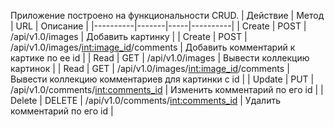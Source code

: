 Приложение построено на функциональности CRUD.
| Действие | Метод | URL | Описание |
|----------|-------|-----|----------|
| Create | POST | /api/v1.0/images | Добавить картинку |
| Create | POST | /api/v1.0/images/<int:image_id>/comments | Добавить комментарий к картике по ее id |
| Read | GET | /api/v1.0/images | Вывести коллекцию картинок |
| Read | GET | /api/v1.0/images/<int:image_id>/comments | Вывести коллекцию комментариев для картинки с id | 
| Update | PUT | /api/v1.0/comments/<int:comments_id> | Изменить комментарий по его id |
| Delete | DELETE | /api/v1.0/comments/<int:comments_id> | Удалить комментарий по его id |
